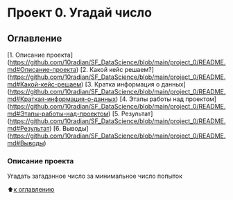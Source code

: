# Проект 0. Угадай число

## Оглавление
[1. Описание проекта] (https://github.com/10radian/SF_DataScience/blob/main/project_0/README.md#Описание-проекта)
[2. Какой кейс решаем?] (https://github.com/10radian/SF_DataScience/blob/main/project_0/README.md#Какой-кейс-решаем)
[3. Кратка информация о данных] (https://github.com/10radian/SF_DataScience/blob/main/project_0/README.md#Краткая-информация-о-данных)
[4. Этапы работы над проектом] (https://github.com/10radian/SF_DataScience/blob/main/project_0/README.md#Этапы-работы-над-проектом)
[5. Результат] (https://github.com/10radian/SF_DataScience/blob/main/project_0/README.md#Результат)
[6. Выводы] (https://github.com/10radian/SF_DataScience/blob/main/project_0/README.md#Выводы)

### Описание проекта
Угадать загаданное число за минимальное число попыток

:arrow_up:[к оглавлению](https://github.com/10radian/SF_DataScience/blob/main/project_0/README.md#Оглавление)